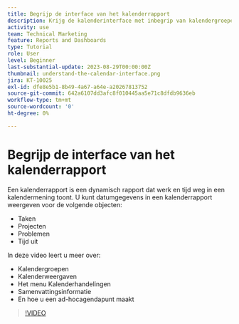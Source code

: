```yaml
---
title: Begrijp de interface van het kalenderrapport
description: Krijg de kalenderinterface met inbegrip van kalendergroepen, meningen en acties te kennen.
activity: use
team: Technical Marketing
feature: Reports and Dashboards
type: Tutorial
role: User
level: Beginner
last-substantial-update: 2023-08-29T00:00:00Z
thumbnail: understand-the-calendar-interface.png
jira: KT-10025
exl-id: dfe8e5b1-8b49-4a67-a64e-a20267813752
source-git-commit: 642a6107dd3afc8f010445aa5e71c8dfdb9636eb
workflow-type: tm+mt
source-wordcount: '0'
ht-degree: 0%

---
```


# Begrijp de interface van het kalenderrapport

Een kalenderrapport is een dynamisch rapport dat werk en tijd weg in een kalendermening toont. U kunt datumgegevens in een kalenderrapport weergeven voor de volgende objecten:

* Taken
* Projecten
* Problemen
* Tijd uit

In deze video leert u meer over:

* Kalendergroepen
* Kalenderweergaven
* Het menu Kalenderhandelingen
* Samenvattingsinformatie
* En hoe u een ad-hocagendapunt maakt

>[!VIDEO](https://video.tv.adobe.com/v/3423318/?quality=12&learn=on)
